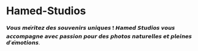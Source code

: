 # Hamed-Studios
𝙑𝙤𝙪𝙨 𝙢𝙚́𝙧𝙞𝙩𝙚𝙯 𝙙𝙚𝙨 𝙨𝙤𝙪𝙫𝙚𝙣𝙞𝙧𝙨 𝙪𝙣𝙞𝙦𝙪𝙚𝙨 ❗ 𝙃𝙖𝙢𝙚𝙙 𝙎𝙩𝙪𝙙𝙞𝙤𝙨 𝙫𝙤𝙪𝙨 𝙖𝙘𝙘𝙤𝙢𝙥𝙖𝙜𝙣𝙚 𝙖𝙫𝙚𝙘 𝙥𝙖𝙨𝙨𝙞𝙤𝙣 𝙥𝙤𝙪𝙧 𝙙𝙚𝙨 𝙥𝙝𝙤𝙩𝙤𝙨 𝙣𝙖𝙩𝙪𝙧𝙚𝙡𝙡𝙚𝙨 𝙚𝙩 𝙥𝙡𝙚𝙞𝙣𝙚𝙨 𝙙’𝙚́𝙢𝙤𝙩𝙞𝙤𝙣𝙨.
